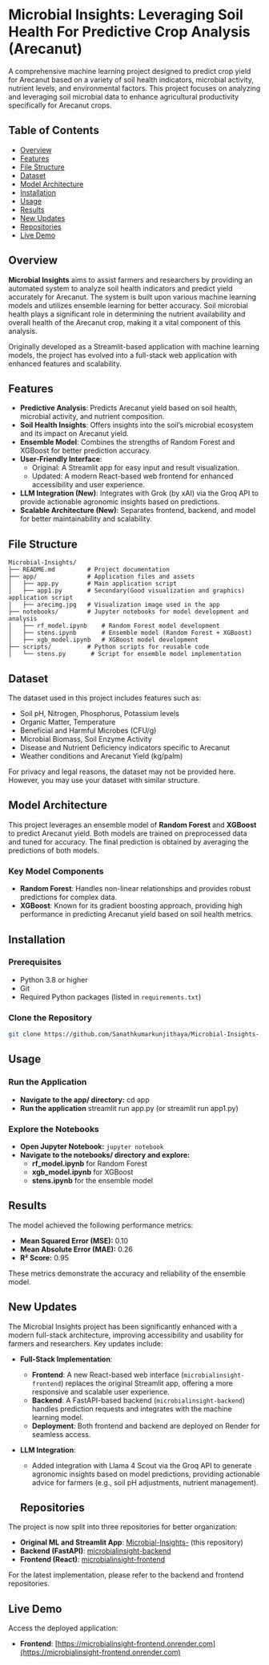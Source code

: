 # Microbial Insights: Leveraging Soil Health For Predictive Crop Analysis (Arecanut)

A comprehensive machine learning project designed to predict crop yield for Arecanut based on a variety of soil health indicators, microbial activity, nutrient levels, and environmental factors. This project focuses on analyzing and leveraging soil microbial data to enhance agricultural productivity specifically for Arecanut crops.

## Table of Contents
- [Overview](#overview)
- [Features](#features)
- [File Structure](#file-structure)
- [Dataset](#dataset)
- [Model Architecture](#model-architecture)
- [Installation](#installation)
- [Usage](#usage)
- [Results](#results)
- [New Updates ](#new-updates)
- [Repositories](#repositories)
- [Live Demo](#live-demo)


## Overview
**Microbial Insights** aims to assist farmers and researchers by providing an automated system to analyze soil health indicators and predict yield accurately for Arecanut. The system is built upon various machine learning models and utilizes ensemble learning for better accuracy. Soil microbial health plays a significant role in determining the nutrient availability and overall health of the Arecanut crop, making it a vital component of this analysis.

Originally developed as a Streamlit-based application with machine learning models, the project has evolved into a full-stack web application with enhanced features and scalability.

## Features

- **Predictive Analysis**: Predicts Arecanut yield based on soil health, microbial activity, and nutrient composition.
- **Soil Health Insights**: Offers insights into the soil’s microbial ecosystem and its impact on Arecanut yield.
- **Ensemble Model**: Combines the strengths of Random Forest and XGBoost for better prediction accuracy.
- **User-Friendly Interface**:
  - Original: A Streamlit app for easy input and result visualization.
  - Updated: A modern React-based web frontend for enhanced accessibility and user experience.
- **LLM Integration (New)**: Integrates with Grok (by xAI) via the Groq API to provide actionable agronomic insights based on predictions.
- **Scalable Architecture (New)**: Separates frontend, backend, and model for better maintainability and scalability.

## File Structure
```plaintext
Microbial-Insights/
├── README.md         # Project documentation
├── app/              # Application files and assets
│   ├── app.py        # Main application script
│   ├── app1.py       # Secondary(Good visualization and graphics) application script
│   ├── arecimg.jpg   # Visualization image used in the app
├── notebooks/        # Jupyter notebooks for model development and analysis
│   ├── rf_model.ipynb    # Random Forest model development
│   ├── stens.ipynb       # Ensemble model (Random Forest + XGBoost)
│   ├── xgb_model.ipynb   # XGBoost model development
├── scripts/          # Python scripts for reusable code
│   └── stens.py       # Script for ensemble model implementation
```

## Dataset
The dataset used in this project includes features such as:
- Soil pH, Nitrogen, Phosphorus, Potassium levels
- Organic Matter, Temperature
- Beneficial and Harmful Microbes (CFU/g)
- Microbial Biomass, Soil Enzyme Activity
- Disease and Nutrient Deficiency indicators specific to Arecanut
- Weather conditions and Arecanut Yield (kg/palm)

For privacy and legal reasons, the dataset may not be provided here. However, you may use your dataset with similar structure.

## Model Architecture
This project leverages an ensemble model of **Random Forest** and **XGBoost** to predict Arecanut yield. Both models are trained on preprocessed data and tuned for accuracy. The final prediction is obtained by averaging the predictions of both models. 

### Key Model Components
- **Random Forest**: Handles non-linear relationships and provides robust predictions for complex data.
- **XGBoost**: Known for its gradient boosting approach, providing high performance in predicting Arecanut yield based on soil health metrics.

## Installation

### Prerequisites
- Python 3.8 or higher
- Git
- Required Python packages (listed in `requirements.txt`)

### Clone the Repository
```bash
git clone https://github.com/Sanathkumarkunjithaya/Microbial-Insights-.git
  ```
## Usage

### Run the Application
- **Navigate to the app/ directory:** cd app
- **Run the application** streamlit run app.py (or streamlit run app1.py)

### Explore the Notebooks
- **Open Jupyter Notebook:** `jupyter notebook`
- **Navigate to the notebooks/ directory and explore:**
  - **rf_model.ipynb** for Random Forest
  - **xgb_model.ipynb** for XGBoost
  - **stens.ipynb** for the ensemble model

## Results

The model achieved the following performance metrics:

- **Mean Squared Error (MSE):** 0.10
- **Mean Absolute Error (MAE):** 0.26
- **R² Score:** 0.95
  
These metrics demonstrate the accuracy and reliability of the ensemble model.


## New Updates 
The Microbial Insights project has been significantly enhanced with a modern full-stack architecture, improving accessibility and usability for farmers and researchers. Key updates include:

- **Full-Stack Implementation**:
  - **Frontend**: A new React-based web interface (`microbialinsight-frontend`) replaces the original Streamlit app, offering a more responsive and scalable user experience.
  - **Backend**: A FastAPI-based backend (`microbialinsight-backend`) handles prediction requests and integrates with the machine learning model.
  - **Deployment**: Both frontend and backend are deployed on Render for seamless access.
- **LLM Integration**:
  - Added integration with Llama 4 Scout via the Groq API to generate agronomic insights based on model predictions, providing actionable advice for farmers (e.g., soil pH adjustments, nutrient management).
 
  ## Repositories

The project is now split into three repositories for better organization:

- **Original ML and Streamlit App**: [Microbial-Insights-](https://github.com/Sanathkumarkunjithaya/Microbial-Insights-) (this repository)
- **Backend (FastAPI)**: [microbialinsight-backend]()
- **Frontend (React)**: [microbialinsight-frontend](https://github.com/Sanathkumarkunjithaya/microbialinsight-frontend)

For the latest implementation, please refer to the backend and frontend repositories.

## Live Demo

Access the deployed application:

- **Frontend**: [https://microbialinsight-frontend.onrender.com](https://microbialinsight-frontend.onrender.com)
